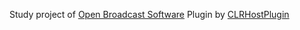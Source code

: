 Study project of [Open Broadcast Software](https://github.com/jp9000/OBS) Plugin by [CLRHostPlugin](https://github.com/sifue/CLRHostPlugin)